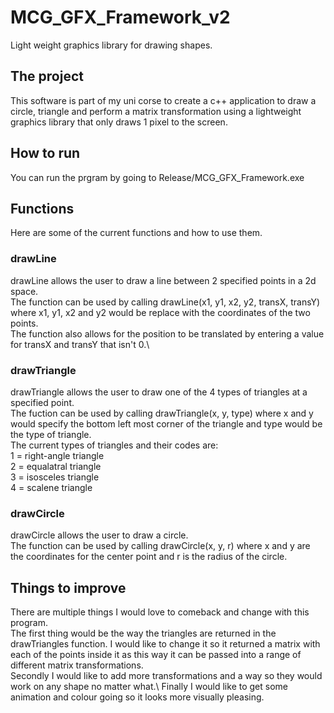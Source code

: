 # MCG_GFX_Framework_v2
 Light weight graphics library for drawing shapes.
 
## The project
This software is part of my uni corse to create a c++ application to draw a circle, triangle and perform a matrix transformation using a lightweight graphics library that only draws 1 pixel to the screen.

## How to run
You can run the prgram by going to Release/MCG_GFX_Framework.exe
 
## Functions
Here are some of the current functions and how to use them.

### drawLine
drawLine allows the user to draw a line between 2 specified points in a 2d space.\
The function can be used by calling drawLine(x1, y1, x2, y2, transX, transY) where x1, y1, x2 and y2 would be replace with the coordinates of the two points.\
The function also allows for the position to be translated by entering a value for transX and transY that isn't 0.\

### drawTriangle
drawTriangle allows the user to draw one of the 4 types of triangles at a specified point.\
The fuction can be used by calling drawTriangle(x, y, type) where x and y would specify the bottom left most corner of the triangle and type would be the type of triangle.\
The current types of triangles and their codes are:\
1 = right-angle triangle\
2 = equalatral triangle\
3 = isosceles triangle\
4 = scalene triangle

### drawCircle
drawCircle allows the user to draw a circle.\
The function can be used by calling drawCircle(x, y, r) where x and y are the coordinates for the center point and r is the radius of the circle. 

## Things to improve
There are multiple things I would love to comeback and change with this program.\
The first thing would be the way the triangles are returned in the drawTriangles function. I would like to change it so it returned a matrix with each of the points inside it as this way it can be passed into a range of different matrix transformations.\
Secondly I would like to add more transformations and a way so they would work on any shape no matter what.\ 
Finally I would like to get some animation and colour going so it looks more visually pleasing. 
